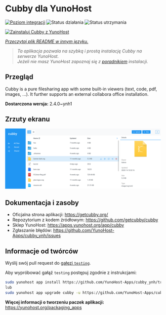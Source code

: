 <!--
To README zostało automatycznie wygenerowane przez <https://github.com/YunoHost/apps/tree/master/tools/readme_generator>
Nie powinno być ono edytowane ręcznie.
-->

# Cubby dla YunoHost

[![Poziom integracji](https://apps.yunohost.org/badge/integration/cubby)](https://ci-apps.yunohost.org/ci/apps/cubby/)
![Status działania](https://apps.yunohost.org/badge/state/cubby)
![Status utrzymania](https://apps.yunohost.org/badge/maintained/cubby)

[![Zainstaluj Cubby z YunoHost](https://install-app.yunohost.org/install-with-yunohost.svg)](https://install-app.yunohost.org/?app=cubby)

*[Przeczytaj plik README w innym języku.](./ALL_README.md)*

> *Ta aplikacja pozwala na szybką i prostą instalację Cubby na serwerze YunoHost.*  
> *Jeżeli nie masz YunoHost zapoznaj się z [poradnikiem](https://yunohost.org/install) instalacji.*

## Przegląd

Cubby is a pure filesharing app with some built-in viewers (text, code, pdf, images, ...). It further supports an external collabora office installation.


**Dostarczona wersja:** 2.4.0~ynh1

## Zrzuty ekranu

![Zrzut ekranu z Cubby](./doc/screenshots/screenshot.png)

## Dokumentacja i zasoby

- Oficjalna strona aplikacji: <https://getcubby.org/>
- Repozytorium z kodem źródłowym: <https://github.com/getcubby/cubby>
- Sklep YunoHost: <https://apps.yunohost.org/app/cubby>
- Zgłaszanie błędów: <https://github.com/YunoHost-Apps/cubby_ynh/issues>

## Informacje od twórców

Wyślij swój pull request do [gałęzi `testing`](https://github.com/YunoHost-Apps/cubby_ynh/tree/testing).

Aby wypróbować gałąź `testing` postępuj zgodnie z instrukcjami:

```bash
sudo yunohost app install https://github.com/YunoHost-Apps/cubby_ynh/tree/testing --debug
lub
sudo yunohost app upgrade cubby -u https://github.com/YunoHost-Apps/cubby_ynh/tree/testing --debug
```

**Więcej informacji o tworzeniu paczek aplikacji:** <https://yunohost.org/packaging_apps>
